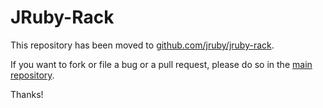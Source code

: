# JRuby-Rack

This repository has been moved to [github.com/jruby/jruby-rack](https://github.com/jruby/jruby-rack).

If you want to fork or file a bug or a pull request, please do so in the [main repository](https://github.com/jruby/warbler).

Thanks!